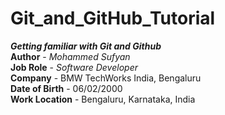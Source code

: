 # Git_and_GitHub_Tutorial
**_Getting familiar with Git and Github_**
<br>
**Author** - *Mohammed Sufyan* 
<br>
**Job Role** -  *Software Developer*
<br>
**Company** - BMW TechWorks India, Bengaluru
<br>
**Date of Birth** - 06/02/2000
<br>
**Work Location** - Bengaluru, Karnataka, India